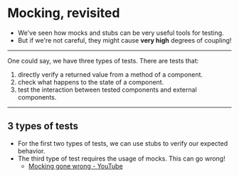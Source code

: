 # Mocking, revisited
- We've seen how mocks and stubs can be very useful tools for testing.
- But if we're not careful, they might cause **very high** degrees of coupling!
---
One could say, we have three types of tests. There are tests that:
1. directly verify a returned value from a method of a component.
2. check what happens to the state of a component.
3. test the interaction between tested components and external components.
---
## 3 types of tests
- For the first two types of tests, we can use stubs to verify our expected behavior.
- The third type of test requires the usage of mocks. This can go wrong!
	- [Mocking gone wrong - YouTube](https://www.youtube.com/watch?v=4EPHz1dn-KY)
